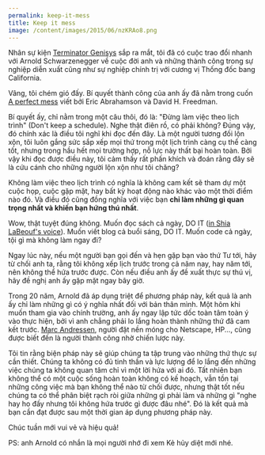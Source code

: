```yaml
---
permalink: keep-it-mess
title: Keep it mess
image: /content/images/2015/06/nzKRAo8.png
---
```


Nhân sự kiện [Terminator Genisys](http://www.imdb.com/title/tt1340138/) sắp ra mắt, tôi đã có cuộc trao đổi nhanh với Arnold Schwarzenegger về cuộc đời anh và những thành công trong sự nghiệp diễn xuất cũng như sự nghiệp chính trị với cương vị Thống đốc bang California.

Vâng, tôi chém gió đấy. Bí quyết thành công của anh ấy đã nằm trong cuốn [A perfect mess](http://www.amazon.com/Perfect-Mess-Benefits-Cluttered-Fly/dp/0316114758) viết bởi Eric Abrahamson và David H. Freedman.

Bí quyết ấy, chỉ nằm trong một câu thôi, đó là: "Đừng làm việc theo lịch trình" (Don't keep a schedule). Nghe thật điên rồ, có phải không? Đúng vậy, đó chính xác là điều tôi nghĩ khi đọc đến đây. Là một người tương đối lộn xộn, tôi luôn gắng sức sắp xếp mọi thứ trong một lịch trình càng cụ thể càng tốt, nhưng trong hầu hết mọi trường hợp, nỗ lực này thất bại hoàn toàn. Bởi vậy khi đọc được điều này, tôi cảm thấy rất phấn khích và đoán rằng đây sẽ là cứu cánh cho những người lộn xộn như tôi chăng?

Không làm việc theo lịch trình có nghĩa là không cam kết sẽ tham dự một cuộc họp, cuộc gặp mặt, hay bất kỳ hoạt động nào khác vào một thời điểm nào đó. Và điều đó cũng đồng nghĩa với việc bạn **chỉ làm những gì quan trọng nhất và khiến bạn hứng thú nhất**.

Wow, thật tuyệt đúng không. Muốn đọc sách cả ngày, DO IT ([in Shia LaBeouf's voice](http://9gag.tv/p/aKqOXg/shia-labeouf-s-speech-updated-version-ted)). Muốn viết blog cả buổi sáng, DO IT. Muốn code cả ngày, tội gì mà không làm ngay đi?

Ngay lúc này, nếu một người bạn gọi đến và hẹn gặp bạn vào thứ Tư tới, hãy từ chối anh ta, rằng tôi không xếp lịch trước trong cả năm nay, hay năm tới, nên không thể hứa trước được. Còn nếu điều anh ấy đề xuất thực sự thú vị, hãy đề nghị anh ấy gặp mặt ngay bây giờ.

Trong 20 năm, Arnold đã áp dụng triệt để phương pháp này, kết quả là anh ấy chỉ làm những gì có ý nghĩa nhất đối với bản thân mình. Một hôm khi muốn tham gia vào chính trường, anh ấy ngay lập tức dốc toàn tâm toàn ý vào thực hiện, bởi vì anh chẳng phải lo lắng hoàn thành những thứ đã cam kết trước. [Marc Andressen](https://en.wikipedia.org/wiki/Marc_Andreessen), người đặt nền móng cho Netscape, HP..., cũng được biết đến là người thành công nhờ chiến lược này.

Tôi tin rằng biện pháp này sẽ giúp chúng ta tập trung vào những thứ thực sự cần thiết. Chúng ta không có đủ tinh thần và lực lượng để lo lắng đến những việc chúng ta không quan tâm chỉ vì một lời hứa với ai đó. Tất nhiên bạn không thể có một cuộc sống hoàn toàn không có kế hoạch, vẫn tồn tại những công việc mà bạn không thể nào từ chối được, nhưng thật tốt nếu chúng ta có thể phân biệt rạch ròi giữa những gì phải làm và những gì "nghe hay ho đấy nhưng tôi không hứa trước gì được đâu nhé". Đó là kết quả mà bạn cần đạt được sau một thời gian áp dụng phương pháp này.

Chúc tuần mới vui vẻ và hiệu quả!

PS: anh Arnold có nhắn là mọi người nhớ đi xem Kẻ hủy diệt mới nhé.
